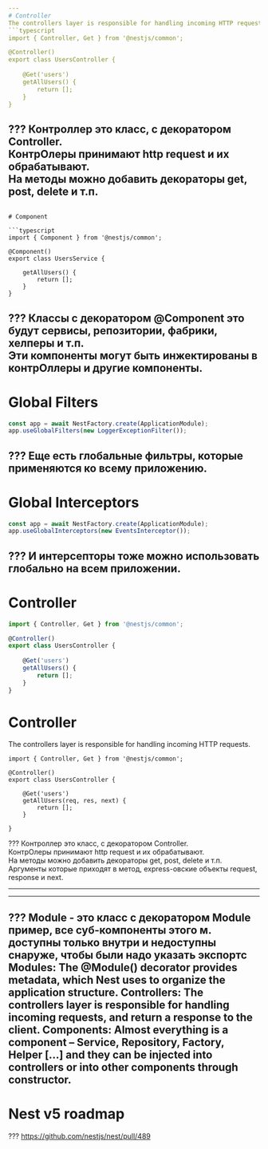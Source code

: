 ```yaml
---
# Controller
The controllers layer is responsible for handling incoming HTTP requests.
```typescript
import { Controller, Get } from '@nestjs/common';

@Controller()
export class UsersController {
	
	@Get('users')
	getAllUsers() {
		return [];
	}
}
```
???
Контроллер это класс, с декоратором Controller.  
КонтрОлеры принимают http request и их обрабатывают.  
На методы можно добавить декораторы get, post, delete и т.п.
---
```

# Component

```typescript
import { Component } from '@nestjs/common';

@Component()
export class UsersService {

	getAllUsers() {
		return [];
	}
}
```
???
Классы с декоратором @Component это будут сервисы, репозитории, фабрики, хелперы и т.п.  
Эти компоненты могут быть инжектированы в контрОллеры и другие компоненты. 
---

# Global Filters
```typescript
const app = await NestFactory.create(ApplicationModule);
app.useGlobalFilters(new LoggerExceptionFilter());
```
???
Еще есть глобальные фильтры, которые применяются ко всему приложению.
---

# Global Interceptors
```typescript
const app = await NestFactory.create(ApplicationModule);
app.useGlobalInterceptors(new EventsInterceptor());
```
???
И интерсепторы тоже можно использовать глобально на всем приложении.
---

# Controller
```typescript
import { Controller, Get } from '@nestjs/common';

@Controller()
export class UsersController {
	
	@Get('users')
	getAllUsers() {
		return [];
	}
}
```

# Controller
The controllers layer is responsible for handling incoming HTTP requests.
```
import { Controller, Get } from '@nestjs/common';

@Controller()
export class UsersController {
    
    @Get('users')
    getAllUsers(req, res, next) {
    	return [];
    }

}
```
???
Контроллер это класс, с декоратором Controller.  
КонтрОлеры принимают http request и их обрабатывают.  
На методы можно добавить декораторы get, post, delete и т.п.
Аргументы которые приходят в метод, express-овские объекты request, response и next.


---

---

???
Module - это класс с декоратором Module пример, все суб-компоненты этого м. доступны только внутри и недоступны снаруже, чтобы были надо указать экспортс
Modules: The @Module() decorator provides metadata, which Nest uses to organize the application structure.
Controllers: The controllers layer is responsible for handling incoming requests, and return a response to the client.
Components: Almost everything is a component – Service, Repository, Factory, Helper […] and they can be injected into controllers or into other components through constructor.
---


# Nest v5 roadmap
???
https://github.com/nestjs/nest/pull/489